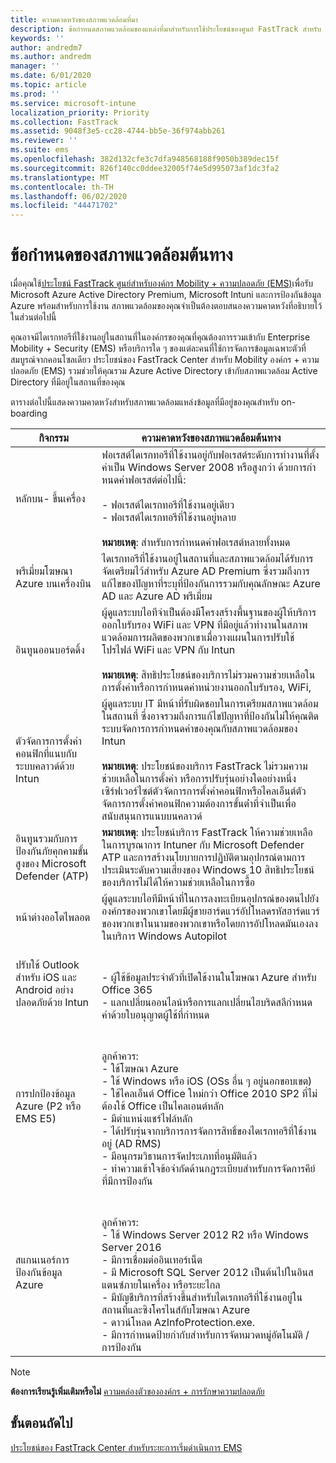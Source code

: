 ```yaml
---
title: ความคาดหวังของสภาพแวดล้อมที่มา
description: ข้อกําหนดสภาพแวดล้อมของแหล่งที่มาสําหรับการใช้ประโยชน์ของศูนย์ FastTrack สําหรับ EMS
keywords: ''
author: andredm7
ms.author: andredm
manager: ''
ms.date: 6/01/2020
ms.topic: article
ms.prod: ''
ms.service: microsoft-intune
localization_priority: Priority
ms.collection: FastTrack
ms.assetid: 9048f3e5-cc28-4744-bb5e-36f974abb261
ms.reviewer: ''
ms.suite: ems
ms.openlocfilehash: 382d132cfe3c7dfa948568188f9050b389dec15f
ms.sourcegitcommit: 826f140cc0ddee32005f74e5d995073af1dc3fa2
ms.translationtype: MT
ms.contentlocale: th-TH
ms.lasthandoff: 06/02/2020
ms.locfileid: "44471702"
---
```

# <a name="source-environment-expectations"></a>ข้อกำหนดของสภาพแวดล้อมต้นทาง

เมื่อคุณใช้[ประโยชน์ FastTrack ศูนย์สําหรับองค์กร Mobility + ความปลอดภัย (EMS)](EMS-fasttrack-benefit-for-EMS.md)เพื่อรับ Microsoft Azure Active Directory Premium, Microsoft Intuni และการป้องกันข้อมูล Azure พร้อมสําหรับการใช้งาน สภาพแวดล้อมของคุณจําเป็นต้องตอบสนองความคาดหวังที่อธิบายไว้ในส่วนต่อไปนี้

คุณอาจมีไดเรกทอรีที่ใช้งานอยู่ในสถานที่ในองค์กรของคุณที่คุณต้องการรวมเข้ากับ Enterprise Mobility + Security (EMS) หรือบริการใด ๆ ของแต่ละคนที่ใช้การจัดการข้อมูลเฉพาะตัวที่สมบูรณ์จากคอนโซลเดียว ประโยชน์ของ FastTrack Center สําหรับ Mobility องค์กร + ความปลอดภัย (EMS) รวมช่วยให้คุณรวม Azure Active Directory เข้ากับสภาพแวดล้อม Active Directory ที่มีอยู่ในสถานที่ของคุณ

ตารางต่อไปนี้แสดงความคาดหวังสําหรับสภาพแวดล้อมแหล่งข้อมูลที่มีอยู่ของคุณสําหรับ on-boarding

|กิจกรรม|ความคาดหวังของสภาพแวดล้อมต้นทาง|
|------------|----------------------------------|
|หลักบน- ขึ้นเครื่อง|ฟอเรสต์ไดเรกทอรีที่ใช้งานอยู่กับฟอเรสต์ระดับการทํางานที่ตั้งค่าเป็น Windows Server 2008 หรือสูงกว่า ด้วยการกําหนดค่าฟอเรสต์ต่อไปนี้:<br /><br />- ฟอเรสต์ไดเรกทอรีที่ใช้งานอยู่เดียว<br />- ฟอเรสต์ไดเรกทอรีที่ใช้งานอยู่หลาย </br></br>**หมายเหตุ**: สําหรับการกําหนดค่าฟอเรสต์หลายทั้งหมด|
|พรีเมี่ยมโฆษณา Azure บนเครื่องบิน|ไดเรกทอรีที่ใช้งานอยู่ในสถานที่และสภาพแวดล้อมได้รับการจัดเตรียมไว้สําหรับ Azure AD Premium ซึ่งรวมถึงการแก้ไขของปัญหาที่ระบุที่ป้องกันการรวมกับคุณลักษณะ Azure AD และ Azure AD พรีเมี่ยม|
|อินทูนออนบอร์ดดิ้ง| ผู้ดูแลระบบไอทีจําเป็นต้องมีโครงสร้างพื้นฐานของผู้ให้บริการออกใบรับรอง WiFi และ VPN ที่มีอยู่แล้วทํางานในสภาพแวดล้อมการผลิตของพวกเขาเมื่อวางแผนในการปรับใช้โปรไฟล์ WiFi และ VPN กับ Intun<br /><br /> **หมายเหตุ**: สิทธิประโยชน์ของบริการไม่รวมความช่วยเหลือในการตั้งค่าหรือการกําหนดค่าหน่วยงานออกใบรับรอง, WiFi,  |
|ตัวจัดการการตั้งค่าคอนฟิกที่แนบกับระบบคลาวด์ด้วย Intun|ผู้ดูแลระบบ IT มีหน้าที่รับผิดชอบในการเตรียมสภาพแวดล้อมในสถานที่ ซึ่งอาจรวมถึงการแก้ไขปัญหาที่ป้องกันไม่ให้คุณติดระบบจัดการการกําหนดค่าของคุณกับสภาพแวดล้อมของ Intun<br /><br />**หมายเหตุ**: ประโยชน์ของบริการ FastTrack ไม่รวมความช่วยเหลือในการตั้งค่า หรือการปรับรุ่นอย่างใดอย่างหนึ่งเซิร์ฟเวอร์ไซต์ตัวจัดการการตั้งค่าคอนฟิกหรือไคลเอ็นต์ตัวจัดการการตั้งค่าคอนฟิกความต้องการขั้นต่ําที่จําเป็นเพื่อสนับสนุนการแนบบนคลาวด์ |
|อินทูนรวมกับการป้องกันภัยคุกคามขั้นสูงของ Microsoft Defender (ATP)|**หมายเหตุ**: ประโยชน์บริการ FastTrack ให้ความช่วยเหลือในการบูรณาการ Intuner กับ Microsoft Defender ATP และการสร้างนโยบายการปฏิบัติตามอุปกรณ์ตามการประเมินระดับความเสี่ยงของ Windows 10 สิทธิประโยชน์ของบริการไม่ได้ให้ความช่วยเหลือในการซื้อ |
|หน้าต่างออโตไพลอต|ผู้ดูแลระบบไอทีมีหน้าที่ในการลงทะเบียนอุปกรณ์ของตนไปยังองค์กรของพวกเขาโดยมีผู้ขายฮาร์ดแวร์อัปโหลดรหัสฮาร์ดแวร์ของพวกเขาในนามของพวกเขาหรือโดยการอัปโหลดมันเองลงในบริการ Windows Autopilot |
|ปรับใช้ Outlook สําหรับ iOS และ Android อย่างปลอดภัยด้วย Intun|<br /><br />- ผู้ใช้ข้อมูลประจําตัวที่เปิดใช้งานในโฆษณา Azure สําหรับ Office 365<br />- แลกเปลี่ยนออนไลน์หรือการแลกเปลี่ยนไฮบริดสลีกําหนดค่าด้วยใบอนุญาตผู้ใช้ที่กําหนด<br />|
|การปกป้องข้อมูล Azure (P2 หรือ EMS E5)|<br /><br />ลูกค้าควร: <br /> - ใช้โฆษณา Azure<br />- ใช้ Windows หรือ iOS (OSs อื่น ๆ อยู่นอกขอบเขต)<br /> - ใช้ไคลเอ็นต์ Office ใหม่กว่า Office 2010 SP2 ที่ไม่ต้องใช้ Office เป็นไคลเอนต์หลัก <br /> - มีตําแหน่งแชร์ไฟล์หลัก  <br /> - ได้ปรับรุ่นจากบริการการจัดการสิทธิ์ของไดเรกทอรีที่ใช้งานอยู่ (AD RMS) <br /> - มีอนุกรมวิธานการจัดประเภทที่อนุมัติแล้ว <br /> - ทําความเข้าใจข้อจํากัดด้านกฎระเบียบสําหรับการจัดการคีย์ที่มีการป้องกัน <br />|
|สแกนเนอร์การป้องกันข้อมูล Azure|<br /><br /> ลูกค้าควร: <br /> - ใช้ Windows Server 2012 R2 หรือ Windows Server 2016<br /> - มีการเชื่อมต่ออินเทอร์เน็ต <br /> - มี Microsoft SQL Server 2012 เป็นต้นไปในอินสแตนซ์ภายในเครื่อง หรือระยะไกล  <br /> - มีบัญชีบริการที่สร้างขึ้นสําหรับไดเรกทอรีที่ใช้งานอยู่ในสถานที่และซิงโครไนส์กับโฆษณา Azure  <br /> - ดาวน์โหลด AzInfoProtection.exe. <br /> - มีการกําหนดป้ายกํากับสําหรับการจัดหมวดหมู่อัตโนมัติ / การป้องกัน<br />|

> [!NOTE]
> **ต้องการเรียนรู้เพิ่มเติมหรือไม่** 
>  [ความคล่องตัวขององค์กร + การรักษาความปลอดภัย](https://www.microsoft.com/cloud-platform/enterprise-mobility)

## <a name="next-steps"></a>ขั้นตอนถัดไป

[ประโยชน์ของ FastTrack Center สําหรับระยะการเริ่มดําเนินการ EMS](EMS-onboarding-phases.md)

